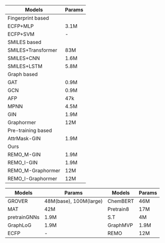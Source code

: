 
| Models                  | Params  |
|-------------------------|---------|
| Fingerprint based       |         |
| ECFP+MLP                | 3.1M    |
| ECFP+SVM                | -       |
| SMILES based            |         |
| SMILES+Transformer      | 83M     |
| SMILES+CNN              | 1.6M    |
| SMILES+LSTM             | 5.8M    |
| Graph based             |         |
| GAT                     | 0.9M    |
| GCN                     | 0.9M    |
| AFP                     | 47k     |
| MPNN                    | 4.5M    |
| GIN                     | 1.9M    |
| Graphormer              | 12M     |
| Pre-training based      |         |
| AttrMask-GIN            | 1.9M    |
| Ours                    |         |
| REMO_M-GIN              | 1.9M    |
| REMO_I-GIN              | 1.9M    |
| REMO_M-Graphormer       | 12M     |
| REMO_I-Graphormer       | 12M     |



Models             | Params          | Models            | Params          |
|--------------------|--------------|-------------------|--------------|
GROVER         | 48M(base), 100M(large) | ChemBERT      | 46M|
MAT            | 42M | Pretrain8     | 17M|
pretrainGNNs   | 1.9M | S.T          | 4M |
GraphLoG       | 1.9M | GraphMVP      | 1.9M|
ECFP           | - | REMO            | 12M |





